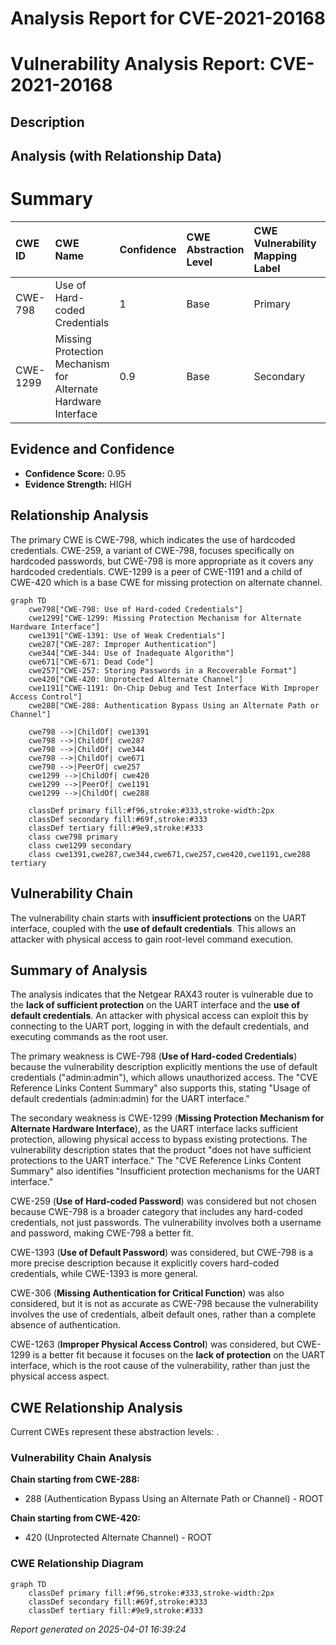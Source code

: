 # Analysis Report for CVE-2021-20168

# Vulnerability Analysis Report: CVE-2021-20168

## Description



## Analysis (with Relationship Data)

# Summary
| CWE ID    | CWE Name                                                            | Confidence | CWE Abstraction Level | CWE Vulnerability Mapping Label | CWE-Vulnerability Mapping Notes |
| :--------- | :------------------------------------------------------------------ | :--------- | :---------------------- | :------------------------------ | :------------------------------ |
| CWE-798    | Use of Hard-coded Credentials                                       | 1          | Base                    | Primary                         | Allowed                       |
| CWE-1299   | Missing Protection Mechanism for Alternate Hardware Interface       | 0.9        | Base                    | Secondary                       | Allowed                       |

## Evidence and Confidence

*   **Confidence Score:** 0.95
*   **Evidence Strength:** HIGH

## Relationship Analysis
The primary CWE is CWE-798, which indicates the use of hardcoded credentials. CWE-259, a variant of CWE-798, focuses specifically on hardcoded passwords, but CWE-798 is more appropriate as it covers any hardcoded credentials. CWE-1299 is a peer of CWE-1191 and a child of CWE-420 which is a base CWE for missing protection on alternate channel.

```mermaid
graph TD
    cwe798["CWE-798: Use of Hard-coded Credentials"]
    cwe1299["CWE-1299: Missing Protection Mechanism for Alternate Hardware Interface"]
    cwe1391["CWE-1391: Use of Weak Credentials"]
    cwe287["CWE-287: Improper Authentication"]
    cwe344["CWE-344: Use of Inadequate Algorithm"]
    cwe671["CWE-671: Dead Code"]
    cwe257["CWE-257: Storing Passwords in a Recoverable Format"]
    cwe420["CWE-420: Unprotected Alternate Channel"]
    cwe1191["CWE-1191: On-Chip Debug and Test Interface With Improper Access Control"]
    cwe288["CWE-288: Authentication Bypass Using an Alternate Path or Channel"]

    cwe798 -->|ChildOf| cwe1391
    cwe798 -->|ChildOf| cwe287
    cwe798 -->|ChildOf| cwe344
    cwe798 -->|ChildOf| cwe671
    cwe798 -->|PeerOf| cwe257
    cwe1299 -->|ChildOf| cwe420
    cwe1299 -->|PeerOf| cwe1191
    cwe1299 -->|ChildOf| cwe288

    classDef primary fill:#f96,stroke:#333,stroke-width:2px
    classDef secondary fill:#69f,stroke:#333
    classDef tertiary fill:#9e9,stroke:#333
    class cwe798 primary
    class cwe1299 secondary
    class cwe1391,cwe287,cwe344,cwe671,cwe257,cwe420,cwe1191,cwe288 tertiary
```

## Vulnerability Chain
The vulnerability chain starts with **insufficient protections** on the UART interface, coupled with the **use of default credentials**. This allows an attacker with physical access to gain root-level command execution.

## Summary of Analysis
The analysis indicates that the Netgear RAX43 router is vulnerable due to the **lack of sufficient protection** on the UART interface and the **use of default credentials**. An attacker with physical access can exploit this by connecting to the UART port, logging in with the default credentials, and executing commands as the root user.

The primary weakness is CWE-798 (**Use of Hard-coded Credentials**) because the vulnerability description explicitly mentions the use of default credentials ("admin:admin"), which allows unauthorized access. The "CVE Reference Links Content Summary" also supports this, stating "Usage of default credentials (admin:admin) for the UART interface."

The secondary weakness is CWE-1299 (**Missing Protection Mechanism for Alternate Hardware Interface**), as the UART interface lacks sufficient protection, allowing physical access to bypass existing protections. The vulnerability description states that the product "does not have sufficient protections to the UART interface." The "CVE Reference Links Content Summary" also identifies "Insufficient protection mechanisms for the UART interface."

CWE-259 (**Use of Hard-coded Password**) was considered but not chosen because CWE-798 is a broader category that includes any hard-coded credentials, not just passwords. The vulnerability involves both a username and password, making CWE-798 a better fit.

CWE-1393 (**Use of Default Password**) was considered, but CWE-798 is a more precise description because it explicitly covers hard-coded credentials, while CWE-1393 is more general.

CWE-306 (**Missing Authentication for Critical Function**) was also considered, but it is not as accurate as CWE-798 because the vulnerability involves the use of credentials, albeit default ones, rather than a complete absence of authentication.

CWE-1263 (**Improper Physical Access Control**) was considered, but CWE-1299 is a better fit because it focuses on the **lack of protection** on the UART interface, which is the root cause of the vulnerability, rather than just the physical access aspect.


## CWE Relationship Analysis

Current CWEs represent these abstraction levels: .


### Vulnerability Chain Analysis

**Chain starting from CWE-288:**
- 288 (Authentication Bypass Using an Alternate Path or Channel) - ROOT


**Chain starting from CWE-420:**
- 420 (Unprotected Alternate Channel) - ROOT



### CWE Relationship Diagram

```mermaid
graph TD
    classDef primary fill:#f96,stroke:#333,stroke-width:2px
    classDef secondary fill:#69f,stroke:#333
    classDef tertiary fill:#9e9,stroke:#333
```



*Report generated on 2025-04-01 16:39:24*
